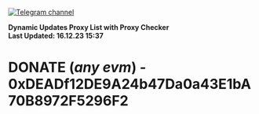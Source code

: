 [![Telegram channel](https://img.shields.io/endpoint?url=https://runkit.io/damiankrawczyk/telegram-badge/branches/master?url=https://t.me/n4z4v0d)](https://t.me/n4z4v0d) 

**Dynamic Updates Proxy List with Proxy Checker**  
**Last Updated: 16.12.23 15:37**

# DONATE (_any evm_) - 0xDEADf12DE9A24b47Da0a43E1bA70B8972F5296F2
